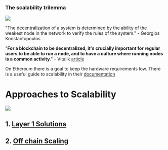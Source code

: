 ### The scalability trilemma

![](https://i.imgur.com/taJ5oma.png)

"The decentralization of a system is determined by the ability of the weakest node in the network to verify the rules of the system." - Georgios Konstantopoulos

"**For a blockchain to be decentralized, it's crucially important for regular users to be able to run a node, and to have a culture where running nodes is a common activity**." - Vitalik [article](https://vitalik.eth.limo/general/2021/05/23/scaling.html)

On Ethereum there is a goal to keep the hardware requirements low. There is a useful guide to scalability in their [documentation](https://ethereum.org/en/developers/docs/scaling/)

# Approaches to Scalability


![](https://i.imgur.com/x4wTCkK.png%7C400)


## 1. [Layer 1 Solutions](./Layer%201%20Solutions.md)

## 2. [Off chain Scaling](./Off%20chain%20Scaling.md)


